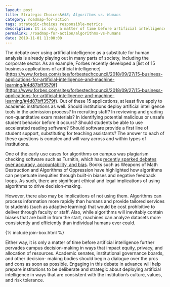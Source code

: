 ```yaml
---
layout: post
title: Strategic Choices&#58; Algorithms vs. Humans
category: roadmap-for-action
tags: strategic-choices responsible-metrics 
description: It is only a matter of time before artificial intelligence further pervades campus decision-making in ways that impact equity, privacy, and allocation of resources.
permalink: /roadmap-for-action/algorithms-vs-humans
date: 2019-11-01 11:00:00
---
```


The debate over using artificial intelligence as a substitute for human analysis is already playing out in many parts of society, including the corporate sector. As an example, Forbes recently developed a [list of 15 business applications of artificial intelligence](https://www.forbes.com/sites/forbestechcouncil/2018/09/27/15-business-applications-for-artificial-intelligence-and-machine-learning/#4d87bff3579f](https://www.forbes.com/sites/forbestechcouncil/2018/09/27/15-business-applications-for-artificial-intelligence-and-machine-learning/#4d87bff3579f). Out of these 15 applications, at least five apply to academic institutions as well. Should institutions deploy artificial intelligence tools in the admission process? In recruiting staff? In reviewing and grading non-quantitative exam materials? In identifying potential malicious or unsafe student behavior before it occurs? Should students be able to use accelerated reading software? Should software provide a first line of student support, substituting for teaching assistants? The answer to each of these questions is complex and will vary across and within types of institutions.

One of the early use cases for algorithms on campus was plagiarism checking software such as Turnitin, which has [recently sparked debates over accuracy, accountability, and bias](https://www.insidehighered.com/news/2017/06/19/anti-turnitin-manifesto-calls-resistance-some-technology-digital-age). Books such as Weapons of Math Destruction and Algorithms of Oppression have highlighted how algorithms can perpetuate inequities through built-in biases and negative feedback loops. As such, there are significant ethical and legal implications of using algorithms to drive decision-making.

However, there also may be implications of not using them. Algorithms can process information more rapidly than humans and provide tailored services to students (such as adaptive learning) that would be cost prohibitive to deliver through faculty or staff. Also, while algorithms will inevitably contain biases that are built in from the start, machines can analyze datasets more consistently and efficiently than individual humans ever could.

{% include join-box.html %}

Either way, it is only a matter of time before artificial intelligence further pervades campus decision-making in ways that impact equity, privacy, and allocation of resources. Academic senates, institutional governance boards, and other decision- making bodies should begin a dialogue over the pros and cons as soon as possible. Engaging in this debate in advance will help prepare institutions to be deliberate and strategic about deploying artificial intelligence in ways that are consistent with the institution’s culture, values, and risk tolerance.
